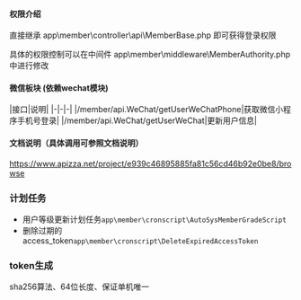 #### 权限介绍

直接继承 app\member\controller\api\MemberBase.php 即可获得登录权限

具体的权限控制可以在中间件 app\member\middleware\MemberAuthority.php 中进行修改

#### 微信板块 (依赖wechat模块)

|接口|说明|
|-|-|-|
|/member/api.WeChat/getUserWeChatPhone|获取微信小程序手机号登录|
|/member/api.WeChat/getUserWeChat|更新用户信息|

#### 文档说明（具体调用可参照文档说明）

https://www.apizza.net/project/e939c46895885fa81c56cd46b92e0be8/browse

### 计划任务

- 用户等级更新计划任务`app\member\cronscript\AutoSysMemberGradeScript`
- 删除过期的access_token`app\member\cronscript\DeleteExpiredAccessToken`


### token生成

sha256算法、64位长度、保证单机唯一


